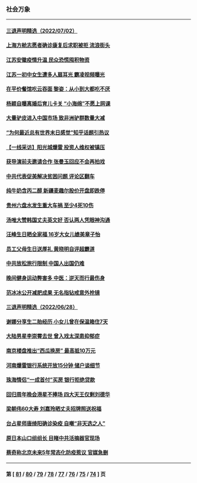 ### 社会万象
---
#### [三退声明精选（2022/07/02）](../../pages/ncid282/n13772387.md) 
#### [上海方舱志愿者确诊康复后求职被拒 流浪街头](../../pages/ncid282/n13772134.md) 
#### [江苏安徽疫情升温 民众恐慌囤积物资](../../pages/ncid282/n13771992.md) 
#### [江苏一初中女生遭多人扇耳光 霸凌视频曝光](../../pages/ncid282/n13771912.md) 
#### [在平价餐馆吃云吞面 黎姿：从小到大都吃不厌](../../pages/ncid282/n13771717.md) 
#### [杨颖自曝离婚后育儿卡关 “小海绵”不愿上网课](../../pages/ncid282/n13771679.md) 
#### [大量驴皮进入中国市场 致非洲驴群数量大减](../../pages/ncid282/n13771644.md) 
#### [“为何最近总有世界末日感觉”知乎话题引热议](../../pages/ncid282/n13771536.md) 
#### [【一线采访】阳光城爆雷 投资人维权被镇压](../../pages/ncid282/n13771312.md) 
#### [获导演前夫邀请合作 张曼玉回应不会再拍戏](../../pages/ncid282/n13771028.md) 
#### [中共代表促美解决贫困问题 评论区翻车](../../pages/ncid282/n13770656.md) 
#### [纯牛奶含丙二醇 新疆麦趣尔股价开盘即跌停](../../pages/ncid282/n13770549.md) 
#### [贵州六盘水发生重大车祸 至少4死10伤](../../pages/ncid282/n13770624.md) 
#### [汤唯大赞韩国丈夫英文好 否认两人凭眼神沟通](../../pages/ncid282/n13770261.md) 
#### [汪峰生日晒全家福 16岁大女儿媲美章子怡](../../pages/ncid282/n13770170.md) 
#### [员工父母生日送厚礼 黄晓明自评超霸道](../../pages/ncid282/n13770227.md) 
#### [中共放松旅行限制 中国人出国仍难](../../pages/ncid282/n13770135.md) 
#### [晚间健身运动弊害多 中医：逆天而行最伤身](../../pages/ncid282/n13770133.md) 
#### [范冰冰公开减肥成果 无名指钻戒意外抢镜](../../pages/ncid282/n13769524.md) 
#### [三退声明精选（2022/06/28）](../../pages/ncid282/n13769699.md) 
#### [谢娜分享生二胎经历 小女儿曾在保温箱住7天](../../pages/ncid282/n13769496.md) 
#### [大陆男星李崇霄去世 曾入戏太深患抑郁症](../../pages/ncid282/n13769452.md) 
#### [南京楼盘推出“西瓜换房” 最高抵10万元](../../pages/ncid282/n13769154.md) 
#### [河南爆雷银行系统开放15分钟 储户谈细节](../../pages/ncid282/n13769012.md) 
#### [珠海情侣“一成首付”买房 银行拒绝贷款](../../pages/ncid282/n13768958.md) 
#### [回归周年晚会港星不捧场 四大天王仅剩刘德华](../../pages/ncid282/n13768760.md) 
#### [梁朝伟60大寿 刘嘉玲晒丈夫招牌照送祝福](../../pages/ncid282/n13768712.md) 
#### [台占星师唐绮阳确诊染疫 自嘲“非天选之人”](../../pages/ncid282/n13768694.md) 
#### [原日本山口组组长 目睹中共活摘器官现场](../../pages/ncid282/n13767360.md) 
#### [蔡奇称北京未来5年常态化防疫惹议 官媒急删](../../pages/ncid282/n13768413.md) 

---
#### 第 [ [81](./81.md) / [80](./80.md) / [79](./79.md) / [78](./78.md) / [77](./77.md) / [76](./76.md) / [75](./75.md) / [74](./74.md) ] 页

